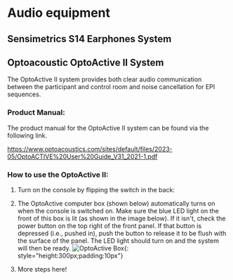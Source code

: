 # Audio equipment

## Sensimetrics S14 Earphones System



## Optoacoustic OptoActive II System

The OptoActive II system provides both clear audio communication between the participant and control room and noise cancellation for EPI sequences. 

### Product Manual:

The product manual for the OptoActive II system can be found via the following link.

https://www.optoacoustics.com/sites/default/files/2023-05/OptoACTIVE%20User%20Guide_V31_2021-1.pdf

### How to use the OptoActive II:

1. Turn on the console by flipping the switch in the back:
2. The OptoActive computer box (shown below) automatically turns on when the console is switched on. Make sure the blue LED light on the front of this box is lit (as shown in the image below). If it isn't, check the power button on the top right of the front panel. If that button is depressed (i.e., pushed in), push the button to release it to be flush with the surface of the panel. The LED light should turn on and the system will then be ready. 
![OptoActive Box](/images/optoactive_cpu.jpg){: style="height:300px;padding:10px"}

3. More steps here!
